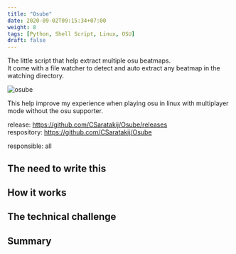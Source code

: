 ```yaml
---
title: "Osube"
date: 2020-09-02T09:15:34+07:00
weight: 8
tags: [Python, Shell Script, Linux, OSU]
draft: false
---
```


The little script that help extract multiple osu beatmaps. \
It come with a file watcher to detect and auto extract any beatmap in the watching directory.

![osube](/img/osube-intro.png)

<!--more-->

This help improve my experience when playing osu in linux with multiplayer mode without the osu supporter.

release: https://github.com/CSaratakij/Osube/releases \
respository: https://github.com/CSaratakij/Osube

responsible: all

## The need to write this

## How it works

## The technical challenge

## Summary

